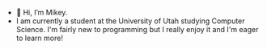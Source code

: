 - 👋 Hi, I’m Mikey.
- I am currently a student at the University of Utah studying Computer Science.
I'm fairly new to programming but I really enjoy it and I'm eager to learn more!

<!---
MikeySH/MikeySH is a ✨ special ✨ repository because its `README.md` (this file) appears on your GitHub profile.
You can click the Preview link to take a look at your changes.
--->
